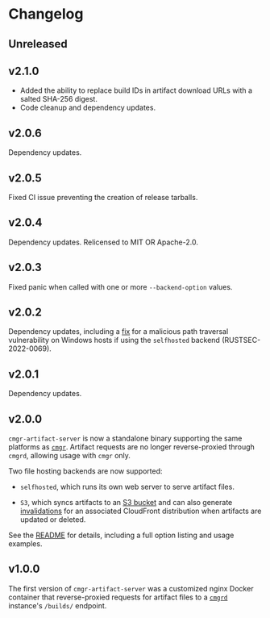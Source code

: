# Changelog

## Unreleased

## v2.1.0

- Added the ability to replace build IDs in artifact download URLs with a salted SHA-256 digest.
- Code cleanup and dependency updates.

## v2.0.6

Dependency updates.

## v2.0.5

Fixed CI issue preventing the creation of release tarballs.

## v2.0.4

Dependency updates.
Relicensed to MIT OR Apache-2.0.

## v2.0.3

Fixed panic when called with one or more `--backend-option` values.

## v2.0.2

Dependency updates, including a [fix](https://github.com/stephank/hyper-staticfile/releases/tag/v0.9.2) for a malicious path traversal vulnerability on Windows hosts if using the `selfhosted` backend (RUSTSEC-2022-0069).

## v2.0.1

Dependency updates.

## v2.0.0

`cmgr-artifact-server` is now a standalone binary supporting the same platforms as
[`cmgr`](https://github.com/ArmyCyberInstitute/cmgr). Artifact requests are no longer
reverse-proxied through `cmgrd`, allowing usage with `cmgr` only.

Two file hosting backends are now supported:

- `selfhosted`, which runs its own web server to serve artifact files.

- `S3`, which syncs artifacts to an [S3 bucket](https://aws.amazon.com/s3/) and can also generate
  [invalidations](https://docs.aws.amazon.com/AmazonCloudFront/latest/DeveloperGuide/Invalidation.html)
  for an associated CloudFront distribution when artifacts are updated or deleted.

See the [README](README.md) for details, including a full option listing and usage examples.

## v1.0.0

The first version of `cmgr-artifact-server` was a customized nginx Docker container that
reverse-proxied requests for artifact files to a
[`cmgrd`](https://github.com/ArmyCyberInstitute/cmgr) instance's `/builds/` endpoint.

